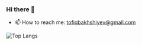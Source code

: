### Hi there 👋

<!--
**TofigBakhshiyev/TofigBakhshiyev** is a ✨ _special_ ✨ repository because its `README.md` (this file) appears on your GitHub profile.

Here are some ideas to get you started:
-->  
- 📫 How to reach me: tofiqbakhshiyev@gmail.com 

![Top Langs](https://github-readme-stats.vercel.app/api/top-langs/?username=Vicfred&theme=buefy&layout=compact)
